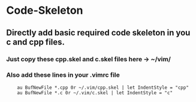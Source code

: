 # Code-Skeleton
## Directly add basic required code skeleton in you c and cpp files.
### Just copy these cpp.skel and c.skel files here -> ~/vim/
### Also add these lines in your .vimrc file
        au BufNewFile *.cpp 0r ~/.vim/cpp.skel | let IndentStyle = "cpp"
        au BufNewFile *.c 0r ~/.vim/c.skel | let IndentStyle = "c"
